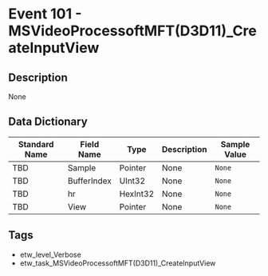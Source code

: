 # Event 101 - MSVideoProcessoftMFT(D3D11)_CreateInputView

## Description
None

## Data Dictionary
|Standard Name|Field Name|Type|Description|Sample Value|
|---|---|---|---|---|
|TBD|Sample|Pointer|None|`None`|
|TBD|BufferIndex|UInt32|None|`None`|
|TBD|hr|HexInt32|None|`None`|
|TBD|View|Pointer|None|`None`|

## Tags
* etw_level_Verbose
* etw_task_MSVideoProcessoftMFT(D3D11)_CreateInputView